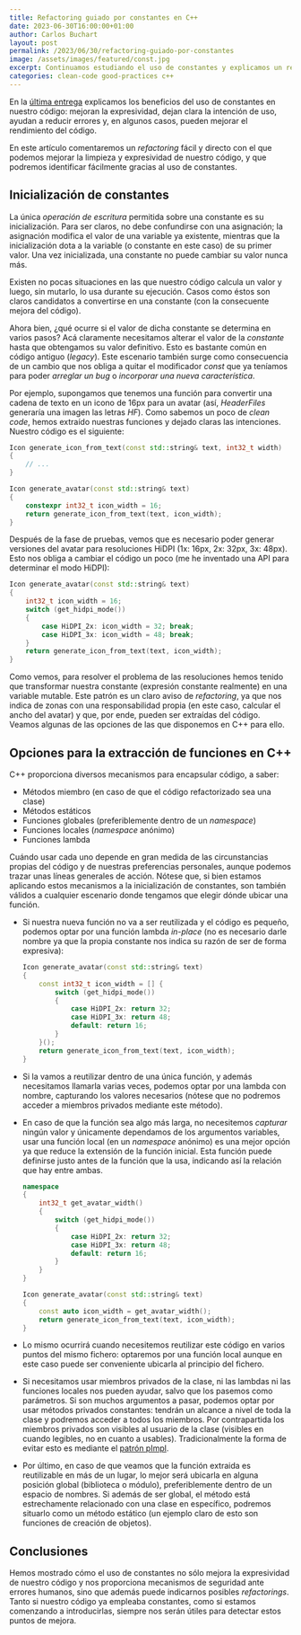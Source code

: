 ```yaml
---
title: Refactoring guiado por constantes en C++
date: 2023-06-30T16:00:00+01:00
author: Carlos Buchart
layout: post
permalink: /2023/06/30/refactoring-guiado-por-constantes
image: /assets/images/featured/const.jpg
excerpt: Continuamos estudiando el uso de constantes y explicamos un refactoring muy sencillo que podemos detectar gracias a ellas
categories: clean-code good-practices c++
---
```

En la [última entrega](/2023/03/27/que-conste-porque-construyo-con-constantes) explicamos los beneficios del uso de constantes en nuestro código: mejoran la expresividad, dejan clara la intención de uso, ayudan a reducir errores y, en algunos casos, pueden mejorar el rendimiento del código.

En este artículo comentaremos un _refactoring_ fácil y directo con el que podemos mejorar la limpieza y expresividad de nuestro código, y que podremos identificar fácilmente gracias al uso de constantes.

## Inicialización de constantes

La única _operación de escritura_ permitida sobre una constante es su inicialización. Para ser claros, no debe confundirse con una asignación; la asignación modifica el valor de una variable ya existente, mientras que la inicialización dota a la variable (o constante en este caso) de su primer valor. Una vez inicializada, una constante no puede cambiar su valor nunca más.

Existen no pocas situaciones en las que nuestro código calcula un valor y luego, sin mutarlo, lo usa durante su ejecución. Casos como éstos son claros candidatos a convertirse en una constante (con la consecuente mejora del código).

Ahora bien, ¿qué ocurre si el valor de dicha constante se determina en varios pasos? Acá claramente necesitamos alterar el valor de la _constante_ hasta que obtengamos su valor definitivo. Esto es bastante común en código antiguo (_legacy_). Este escenario también surge como consecuencia de un cambio que nos obliga a quitar el modificador _const_ que ya teníamos para poder _arreglar un bug_ o _incorporar una nueva característica_.

Por ejemplo, supongamos que tenemos una función para convertir una cadena de texto en un icono de 16px para un avatar (así, _HeaderFiles_ generaría una imagen las letras _HF_). Como sabemos un poco de _clean code_, hemos extraído nuestras funciones y dejado claras las intenciones. Nuestro código es el siguiente:

```cpp
Icon generate_icon_from_text(const std::string& text, int32_t width)
{
    // ...
}

Icon generate_avatar(const std::string& text)
{
    constexpr int32_t icon_width = 16;
    return generate_icon_from_text(text, icon_width);
}
```

Después de la fase de pruebas, vemos que es necesario poder generar versiones del avatar para resoluciones HiDPI (1x: 16px, 2x: 32px, 3x: 48px). Esto nos obliga a cambiar el código un poco (me he inventado una API para determinar el modo HiDPI):

```cpp
Icon generate_avatar(const std::string& text)
{
    int32_t icon_width = 16;
    switch (get_hidpi_mode())
    {
        case HiDPI_2x: icon_width = 32; break;
        case HiDPI_3x: icon_width = 48; break;
    }
    return generate_icon_from_text(text, icon_width);
}
```

Como vemos, para resolver el problema de las resoluciones hemos tenido que transformar nuestra constante (expresión constante realmente) en una variable mutable. Este patrón es un claro aviso de _refactoring_, ya que nos indica de zonas con una responsabilidad propia (en este caso, calcular el ancho del avatar) y que, por ende, pueden ser extraídas del código. Veamos algunas de las opciones de las que disponemos en C++ para ello.

## Opciones para la extracción de funciones en C++

C++ proporciona diversos mecanismos para encapsular código, a saber:

- Métodos miembro (en caso de que el código refactorizado sea una clase)
- Métodos estáticos
- Funciones globales (preferiblemente dentro de un _namespace_)
- Funciones locales (_namespace_ anónimo)
- Funciones lambda

Cuándo usar cada uno depende en gran medida de las circunstancias propias del código y de nuestras preferencias personales, aunque podemos trazar unas líneas generales de acción. Nótese que, si bien estamos aplicando estos mecanismos a la inicialización de constantes, son también válidos a cualquier escenario donde tengamos que elegir dónde ubicar una función.

- Si nuestra nueva función no va a ser reutilizada y el código es pequeño, podemos optar por una función lambda _in-place_ (no es necesario darle nombre ya que la propia constante nos indica su razón de ser de forma expresiva):

    ```cpp
    Icon generate_avatar(const std::string& text)
    {
        const int32_t icon_width = [] {
            switch (get_hidpi_mode())
            {
                case HiDPI_2x: return 32;
                case HiDPI_3x: return 48;
                default: return 16;
            }
        }();
        return generate_icon_from_text(text, icon_width);
    }
    ```

- Si la vamos a reutilizar dentro de una única función, y además necesitamos llamarla varias veces, podemos optar por una lambda con nombre, capturando los valores necesarios (nótese que no podremos acceder a miembros privados mediante este método).

- En caso de que la función sea algo más larga, no necesitemos _capturar_ ningún valor y únicamente dependamos de los argumentos variables, usar una función local (en un _namespace_ anónimo) es una mejor opción ya que reduce la extensión de la función inicial. Esta función puede definirse justo antes de la función que la usa, indicando así la relación que hay entre ambas.

    ```cpp
    namespace
    {
        int32_t get_avatar_width()
        {
            switch (get_hidpi_mode())
            {
                case HiDPI_2x: return 32;
                case HiDPI_3x: return 48;
                default: return 16;
            }
        }
    }

    Icon generate_avatar(const std::string& text)
    {
        const auto icon_width = get_avatar_width();
        return generate_icon_from_text(text, icon_width);
    }
    ```

- Lo mismo ocurrirá cuando necesitemos reutilizar este código en varios puntos del mismo fichero: optaremos por una función local aunque en este caso puede ser conveniente ubicarla al principio del fichero.

- Si necesitamos usar miembros privados de la clase, ni las lambdas ni las funciones locales nos pueden ayudar, salvo que los pasemos como parámetros. Si son muchos argumentos a pasar, podemos optar por usar métodos privados constantes: tendrán un alcance a nivel de toda la clase y podremos acceder a todos los miembros. Por contrapartida los miembros privados son visibles al usuario de la clase (visibles en cuando legibles, no en cuanto a usables). Tradicionalmente la forma de evitar esto es mediante el [patrón pImpl](https://cpppatterns.com/patterns/pimpl.html).

- Por último, en caso de que veamos que la función extraida es reutilizable en más de un lugar, lo mejor será ubicarla en alguna posición global (biblioteca o módulo), preferiblemente dentro de un espacio de nombres. Si además de ser global, el método está estrechamente relacionado con una clase en específico, podremos situarlo como un método estático (un ejemplo claro de esto son funciones de creación de objetos).

## Conclusiones

Hemos mostrado cómo el uso de constantes no sólo mejora la expresividad de nuestro código y nos proporciona mecanismos de seguridad ante errores humanos, sino que además puede indicarnos posibles _refactorings_. Tanto si nuestro código ya empleaba constantes, como si estamos comenzando a introducirlas, siempre nos serán útiles para detectar estos puntos de mejora.
